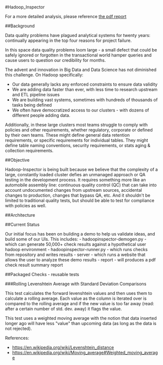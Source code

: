 #Hadoop_Inspector

For a more detailed analysis, please reference [the pdf report](https://github.com/willzfarmer/HadoopInspector/blob/master/proposal/HadoopInspector.pdf)

##Background

Data quality problems have plagued analytical systems for twenty years: continually appearing in the top four reasons for project failure.  

In this space data quality problems loom large - a small defect that could be safely ignored or forgotten in 
the transactional world hamper queries and cause users to question our credibility for months.

The advent and innovation in Big Data and Data Science has not diminished this challenge.  On Hadoop specifically:
   * Our data generally lacks any enforced constraints to ensure data validity
   * We are adding data faster than ever, with less time to research upstream and ETL pipeline issues
   * We are building vast systems, sometimes with hundreds of thousands of tasks being defined
   * We often have democratized access to our clusters - with dozens of different people adding data.

Additionally, in these large clusters most teams struggle to comply with policies and other requirements,
whether regulatory, corporate or defined by their own teams.  These might define general data retention requirements,
or specific requirements for individual tables.  They might define table naming conventions, security requirements,
or stats aging & collection requirements.


##Objective

Hadoop-Inspector is being built because we believe that the complexity of a large, constantly loaded cluster
defies an unmanaged approach or QA testing in the development process.  It requires something more like an 
automobile assembly line: continuous quality control (QC) that can take into account undocumented changes 
from upstream sources, accidental changes to production, changes that bypass QA, etc.  And it shouldn't be
limited to traditional quality tests, but should be able to test for compliance with policies as well.


##Architecture



##Current Status

Our initial focus has been on building a demo to help us validate ideas, and build some of our UIs.  This includes:
    - hadoopinspector-demogen.py - which can generate 50,000+ check results against a hypothetical user hadoop environment
    - hadoopinspector-runner.py - which runs checks from repository and writes results
    - server - which runs a website that allows the user to analyze these demo results
    - report - will produces a pdf check result summary report




##Packaged Checks - reusable tests

###Rolling Levenshtein Average with Standard Deviation Comparisons

This test calculates the forward levenshtein values and then uses them to
calculate a rolling average. Each value as the column is iterated over is
compared to the rolling average and if the new value is too far away (read:
after a certain number of std. dev. away) it flags the value.

This test uses a weighted moving average with the notion that data inserted
longer ago will have less "value" than upcoming data (as long as the data is
not rejected).

References:
- https://en.wikipedia.org/wiki/Levenshtein_distance
- https://en.wikipedia.org/wiki/Moving_average#Weighted_moving_average
